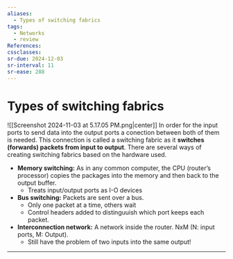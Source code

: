 ```yaml
---
aliases:
  - Types of switching fabrics
tags:
  - Networks
  - review
References: 
cssclasses:
sr-due: 2024-12-03
sr-interval: 11
sr-ease: 288
---
```

# Types of switching fabrics
![[Screenshot 2024-11-03 at 5.17.05 PM.png|center]]
In order for the input ports to send data into the output ports a conection between both of them is needed. 
This connection is called a switching fabric as it **switches (forwards) packets from input to output**. There are several ways of creating switching fabrics based on the hardware used. 

+ **Memory switching:** As in any common computer, the CPU (router’s processor) copies the packages into the memory and then back to the output buffer.
	+ Treats input/output ports as I-O  devices
+ **Bus switching:** Packets are sent over a bus. 
	+ Only one packet at a time, others wait
	+ Control headers added to distinguuish which port keeps each packet.
+ **Interconnection network:** A network inside the router. NxM (N: input ports, M: Output). 
	+ Still have the problem of two inputs into the same output!
***